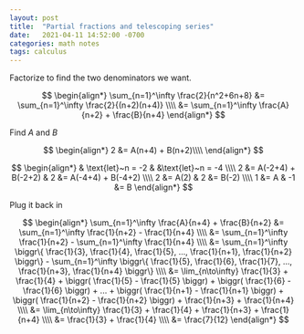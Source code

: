 ```yaml
---
layout: post
title:  "Partial fractions and telescoping series"
date:   2021-04-11 14:52:00 -0700
categories: math notes
tags: calculus
---
```


Factorize to find the two denominators we want.

$$
\begin{align*} 
\sum_{n=1}^\infty \frac{2}{n^2+6n+8}
    &= \sum_{n=1}^\infty \frac{2}{(n+2)(n+4)}
\\\\
    &= \sum_{n=1}^\infty \frac{A}{n+2} + \frac{B}{n+4}
\end{align*}
$$

Find $A$ and $B$

$$
\begin{align*}
2  &= A(n+4) + B(n+2)\\\\
\end{align*}
$$

$$
\begin{align*}
      & \text{let}~n = -2            &    &\text{let}~n = -4
\\\\
    2 &= A(-2+4) + B(-2+2)           &  2 &= A(-4+4) + B(-4+2) 
\\\\
    2 &= A(2)                        &  2 &= B(-2)              
\\\\
    1 &= A                           & -1 &= B                  
\end{align*}
$$

Plug it back in

$$
\begin{align*} 
\sum_{n=1}^\infty \frac{A}{n+4} + \frac{B}{n+2}
    &= \sum_{n=1}^\infty \frac{1}{n+2} - \frac{1}{n+4}
\\\\
    &= \sum_{n=1}^\infty \frac{1}{n+2} - \sum_{n=1}^\infty \frac{1}{n+4}
\\\\
    &= \sum_{n=1}^\infty \biggr\{
        \frac{1}{3}, \frac{1}{4}, \frac{1}{5}, ..., \frac{1}{n+1}, \frac{1}{n+2} \biggr\} -
        \sum_{n=1}^\infty \biggr\{ \frac{1}{5}, \frac{1}{6}, \frac{1}{7}, ..., \frac{1}{n+3}, \frac{1}{n+4} \biggr\}
\\\\
    &= \lim_{n\to\infty}
    \frac{1}{3} + \frac{1}{4} + \biggr( \frac{1}{5} - \frac{1}{5} \biggr) + \biggr( \frac{1}{6} - \frac{1}{6} \biggr) + ...
      + \biggr( \frac{1}{n+1} - \frac{1}{n+1} \biggr) + \biggr( \frac{1}{n+2} - \frac{1}{n+2} \biggr) + \frac{1}{n+3} + \frac{1}{n+4}
\\\\
    &= \lim_{n\to\infty}
    \frac{1}{3} + \frac{1}{4} + \frac{1}{n+3} + \frac{1}{n+4}
\\\\
    &= \frac{1}{3} + \frac{1}{4}
\\\\
    &= \frac{7}{12}
\end{align*}
$$
